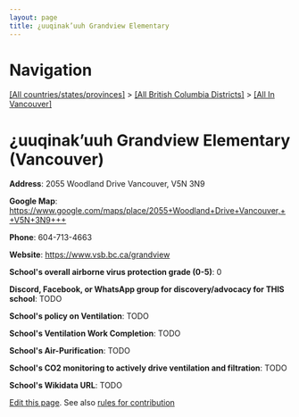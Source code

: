 ```yaml
---
layout: page
title: ¿uuqinak’uuh Grandview Elementary
---
```

# Navigation

[[All countries/states/provinces]](../../..) > [[All British Columbia Districts]](../..) > [[All In Vancouver]](..)

# ¿uuqinak’uuh Grandview Elementary (Vancouver)

**Address**: 2055 Woodland Drive Vancouver,  V5N 3N9

**Google Map**: <https://www.google.com/maps/place/2055+Woodland+Drive+Vancouver,++V5N+3N9+++>

**Phone**: 604-713-4663

**Website**: <https://www.vsb.bc.ca/grandview>

**School's overall airborne virus protection grade (0-5)**: 0

**Discord, Facebook, or WhatsApp group for discovery/advocacy for THIS school**: TODO

**School's policy on Ventilation**: TODO

**School's Ventilation Work Completion**: TODO

**School's Air-Purification**: TODO

**School's CO2 monitoring to actively drive ventilation and filtration**: TODO

**School's Wikidata URL**: TODO


[Edit this page](https://github.com/ventilate-schools/BC/edit/main/./Vancouver/¿uuqinak’uuh_Grandview_Elementary.md). See also [rules for contribution](../../../contribution-rules/)